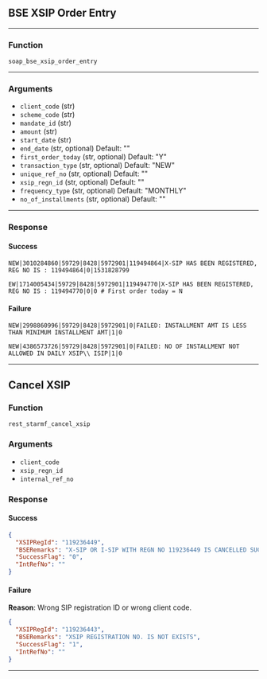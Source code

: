 ## BSE XSIP Order Entry

---

### Function
`soap_bse_xsip_order_entry`

---

### Arguments
- `client_code` (str)
- `scheme_code` (str)
- `mandate_id` (str)
- `amount` (str)
- `start_date` (str)
- `end_date` (str, optional) Default: ""
- `first_order_today` (str, optional) Default: "Y"
- `transaction_type` (str, optional) Default: "NEW"
- `unique_ref_no` (str, optional) Default: ""
- `xsip_regn_id` (str, optional) Default: ""
- `frequency_type` (str, optional) Default: "MONTHLY"
- `no_of_installments` (str, optional) Default: ""
---

### Response

#### Success
```
NEW|3010284860|59729|8428|5972901|119494864|X-SIP HAS BEEN REGISTERED, REG NO IS : 119494864|0|1531828799

EW|1714005434|59729|8428|5972901|119494770|X-SIP HAS BEEN REGISTERED, REG NO IS : 119494770|0|0 # First order today = N
```

#### Failure
```
NEW|2998860996|59729|8428|5972901|0|FAILED: INSTALLMENT AMT IS LESS THAN MINIMUM INSTALLMENT AMT|1|0

NEW|4386573726|59729|8428|5972901|0|FAILED: NO OF INSTALLMENT NOT ALLOWED IN DAILY XSIP\\ ISIP|1|0
```

---

## Cancel XSIP

### Function
`rest_starmf_cancel_xsip`

### Arguments
- `client_code`
- `xsip_regn_id`
- `internal_ref_no`

### Response

#### Success
```json
{
  "XSIPRegId": "119236449",
  "BSERemarks": "X-SIP OR I-SIP WITH REGN NO 119236449 IS CANCELLED SUCCESSFULLY",
  "SuccessFlag": "0",
  "IntRefNo": ""
}
```

#### Failure
**Reason**: Wrong SIP registration ID or wrong client code.
```json
{
  "XSIPRegId": "119236443",
  "BSERemarks": "XSIP REGISTRATION NO. IS NOT EXISTS",
  "SuccessFlag": "1",
  "IntRefNo": ""
}
```

---